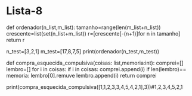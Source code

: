 # Lista-8
def ordenador(n_list,m_list):
    tamanho=range(len(m_list+n_list))
    crescente=list(set(n_list+m_list))
    r=[crescente[-(n+1)]for n in tamanho]
    return r
    
    

n_test=[3,2,1]
m_test=[17,8,7,5]
print(ordenador(n_test,m_test))

def compra_esquecida_compulsiva(coisas: list,memoria:int):
    comprei=[]
    lembro=[]
    for i in coisas:
        if i in coisas:
            comprei.append(i)
            if len(lembro)== memoria:
                lembro[0].remuve
            lembro.append(i)
        return comprei

print(compra_esquecida_compulsiva([1,1,2,3,3,4,5,4,2,1],3))#1,2,3,4,5,2,1
